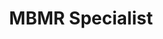 ﻿---
name: Alvin Rodriguez
title: MBMR Specialist
email: alvin@thetexaslawdog.com
title2: 
mda: FALSE
---

